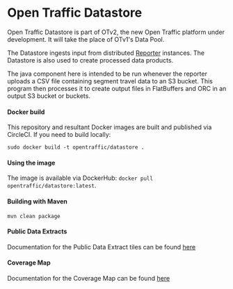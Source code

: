 # Open Traffic Datastore

Open Traffic Datastore is part of OTv2, the new Open Traffic platform under development. It will take the place of OTv1's Data Pool.

The Datastore ingests input from distributed [Reporter](https://github.com/opentraffic/reporter) instances. The Datastore is also used to create processed data products.

The java component here is intended to be run whenever the reporter uploads a CSV file containing segment travel data to an S3 bucket. This program then processes it to create output files in FlatBuffers and ORC in an output S3 bucket or buckets.

#### Docker build

This repository and resultant Docker images are built and published via CircleCI. If you need to build
locally:

    sudo docker build -t opentraffic/datastore .

#### Using the image

The image is available via DockerHub: `docker pull opentraffic/datastore:latest`.

#### Building with Maven

    mvn clean package
    
#### Public Data Extracts

Documentation for the Public Data Extract tiles can be found [here](./public_data_extracts.md)

#### Coverage Map

Documentation for the Coverage Map can be found [here](./coverage_map.md)